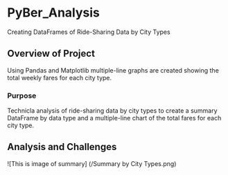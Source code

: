 # PyBer_Analysis
Creating DataFrames of Ride-Sharing Data by City Types

## Overview of Project

Using Pandas and Matplotlib multiple-line graphs are created showing the total weekly fares for each city type.

### Purpose

Technicla analysis of ride-sharing data by city types to create a summary DataFrame by data type and a multiple-line chart of the total fares for each city type.

## Analysis and Challenges

![This is image of summary] (/Summary by City Types.png)

